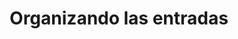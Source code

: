 ---
title: Organizando las entradas
project: El Obligatorio Blog
summary: Debemos organizar las entradas para que los usuarios puedan navegar nuestra aplicación con facilidad.
hidden: false
---